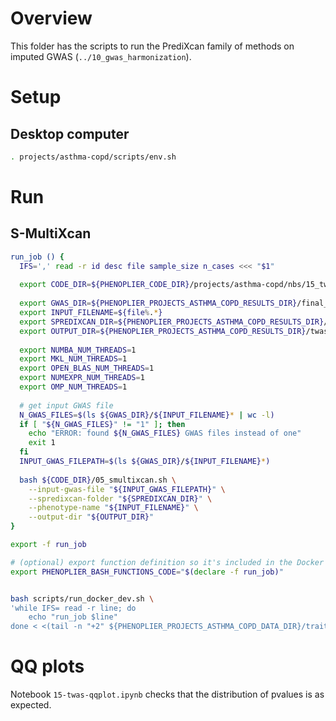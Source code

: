 # Overview

This folder has the scripts to run the PrediXcan family of methods on imputed GWAS (`../10_gwas_harmonization`).


# Setup

## Desktop computer

```bash
. projects/asthma-copd/scripts/env.sh
```


# Run

## S-MultiXcan

```bash
run_job () {
  IFS=',' read -r id desc file sample_size n_cases <<< "$1"
  
  export CODE_DIR=${PHENOPLIER_CODE_DIR}/projects/asthma-copd/nbs/15_twas
  
  export GWAS_DIR=${PHENOPLIER_PROJECTS_ASTHMA_COPD_RESULTS_DIR}/final_imputed_gwas
  export INPUT_FILENAME=${file%.*}
  export SPREDIXCAN_DIR=${PHENOPLIER_PROJECTS_ASTHMA_COPD_RESULTS_DIR}/twas/spredixcan
  export OUTPUT_DIR=${PHENOPLIER_PROJECTS_ASTHMA_COPD_RESULTS_DIR}/twas/smultixcan
  
  export NUMBA_NUM_THREADS=1
  export MKL_NUM_THREADS=1
  export OPEN_BLAS_NUM_THREADS=1
  export NUMEXPR_NUM_THREADS=1
  export OMP_NUM_THREADS=1
  
  # get input GWAS file
  N_GWAS_FILES=$(ls ${GWAS_DIR}/${INPUT_FILENAME}* | wc -l)
  if [ "${N_GWAS_FILES}" != "1" ]; then
    echo "ERROR: found ${N_GWAS_FILES} GWAS files instead of one"
    exit 1
  fi
  INPUT_GWAS_FILEPATH=$(ls ${GWAS_DIR}/${INPUT_FILENAME}*)
  
  bash ${CODE_DIR}/05_smultixcan.sh \
    --input-gwas-file "${INPUT_GWAS_FILEPATH}" \
    --spredixcan-folder "${SPREDIXCAN_DIR}" \
    --phenotype-name "${INPUT_FILENAME}" \
    --output-dir "${OUTPUT_DIR}"
}

export -f run_job

# (optional) export function definition so it's included in the Docker container
export PHENOPLIER_BASH_FUNCTIONS_CODE="$(declare -f run_job)"


bash scripts/run_docker_dev.sh \
'while IFS= read -r line; do
    echo "run_job $line"
done < <(tail -n "+2" ${PHENOPLIER_PROJECTS_ASTHMA_COPD_DATA_DIR}/traits_info.csv) | parallel -k --lb --halt 2 -j${PHENOPLIER_GENERAL_N_JOBS}'
```


# QQ plots

Notebook `15-twas-qqplot.ipynb` checks that the distribution of pvalues is as expected.
